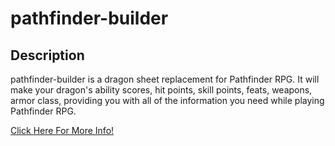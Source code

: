 # pathfinder-builder

## Description

pathfinder-builder is a dragon sheet replacement for Pathfinder RPG.
It will make your dragon's ability scores, hit points, skill points, feats, weapons, armor class, providing you with all of the information you need while playing Pathfinder RPG.

[Click Here For More Info!](https://pathfinder-builder.herokuapp.com/?locale=en)

